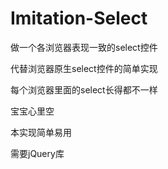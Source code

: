 # Imitation-Select
做一个各浏览器表现一致的select控件

代替浏览器原生select控件的简单实现

每个浏览器里面的select长得都不一样

宝宝心里空

本实现简单易用

需要jQuery库
